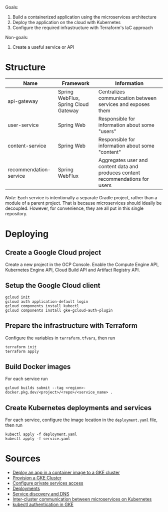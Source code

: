 Goals:
1. Build a containerized application using the microservices architecture
2. Deploy the application on the cloud with Kubernetes
3. Configure the required infrastructure with Terraform's IaC approach

Non-goals:
1. Create a useful service or API

# Structure
| Name         | Framework  | Information                                                                     |
| ------------ | ---------- |---------------------------------------------------------------------------------|
| api-gateway  | Spring WebFlux, Spring Cloud Gateway | Centralizes communication between services and exposes them | 
| user-service | Spring Web | Responsible for information about some "users"                                  |
| content-service | Spring Web | Responsible for information about some "content"                                |
| recommendation-service | Spring WebFlux | Aggregates user and content data and produces content recommendations for users |

*Note*: Each service is intentionally a separate Gradle project, rather than a module
of a parent project. That is because microservices should ideally be decoupled.
However, for convenience, they are all put in this single repository.

# Deploying

## Create a Google Cloud project
Create a new project in the GCP Console. Enable the Compute Engine API,
Kubernetes Engine API, Cloud Build API and Artifact Registry API.

## Setup the Google Cloud client
```
gcloud init
gcloud auth application-default login
gcloud components install kubectl
gcloud components install gke-gcloud-auth-plugin
```

## Prepare the infrastructure with Terraform
Configure the variables in `terraform.tfvars`, then run
```
terraform init
terraform apply
```

## Build Docker images
For each service run
```
gcloud builds submit --tag <region>-docker.pkg.dev/<project>/<repo>/<service_name> .
```

## Create Kubernetes deployments and services
For each service, configure the image location in the ```deployment.yaml```
file, then run
```
kubectl apply -f deployment.yaml
kubectl apply -f service.yaml
```

# Sources
- [Deploy an app in a container image to a GKE cluster](https://cloud.google.com/kubernetes-engine/docs/quickstarts/deploy-app-container-image)
- [Provision a GKE Cluster](https://developer.hashicorp.com/terraform/tutorials/kubernetes/gke)
- [Configure private services access](https://cloud.google.com/vpc/docs/configure-private-services-access#)
- [Deployments](https://kubernetes.io/docs/concepts/workloads/controllers/deployment/)
- [Service discovery and DNS](https://cloud.google.com/kubernetes-engine/docs/concepts/service-discovery)
- [Inter-cluster communication between microservices on Kubernetes](https://stackoverflow.com/questions/61110127/best-way-for-inter-cluster-communication-between-microservices-on-kubernetes)
- [kubectl authentication in GKE](https://cloud.google.com/blog/products/containers-kubernetes/kubectl-auth-changes-in-gke)

